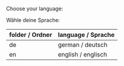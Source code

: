 Choose your language:

Wähle deine Sprache:

| folder / Ordner | language / Sprache |
| --- | --- |
| de | german / deutsch |
| en | english / englisch |

